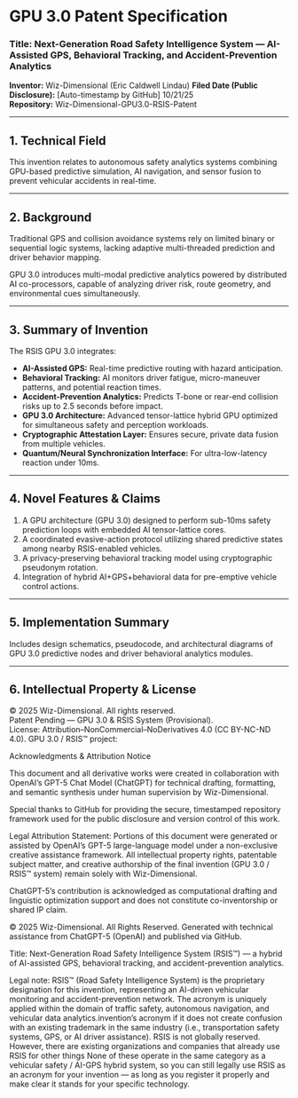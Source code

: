 # GPU 3.0 Patent Specification  
### Title: Next-Generation Road Safety Intelligence System — AI-Assisted GPS, Behavioral Tracking, and Accident-Prevention Analytics  
**Inventor:** Wiz-Dimensional (Eric Caldwell Lindau)
**Filed Date (Public Disclosure):** [Auto-timestamp by GitHub] 10/21/25  
**Repository:** Wiz-Dimensional-GPU3.0-RSIS-Patent  

---

## 1. Technical Field
This invention relates to autonomous safety analytics systems combining GPU-based predictive simulation, AI navigation, 
and sensor fusion to prevent vehicular accidents in real-time.

---

## 2. Background
Traditional GPS and collision avoidance systems rely on limited binary or sequential logic systems, lacking adaptive
multi-threaded prediction and driver behavior mapping.  

GPU 3.0 introduces multi-modal predictive analytics powered by distributed AI co-processors, capable of analyzing driver risk, 
route geometry, and environmental cues simultaneously.

---

## 3. Summary of Invention
The RSIS GPU 3.0 integrates:
- **AI-Assisted GPS:** Real-time predictive routing with hazard anticipation.
- **Behavioral Tracking:** AI monitors driver fatigue, micro-maneuver patterns, and potential reaction times.
- **Accident-Prevention Analytics:** Predicts T-bone or rear-end collision risks up to 2.5 seconds before impact.
- **GPU 3.0 Architecture:** Advanced tensor-lattice hybrid GPU optimized for simultaneous safety and perception workloads.
- **Cryptographic Attestation Layer:** Ensures secure, private data fusion from multiple vehicles.
- **Quantum/Neural Synchronization Interface:** For ultra-low-latency reaction under 10ms.

---

## 4. Novel Features & Claims
1. A GPU architecture (GPU 3.0) designed to perform sub-10ms safety prediction loops with embedded AI tensor-lattice cores.  
2. A coordinated evasive-action protocol utilizing shared predictive states among nearby RSIS-enabled vehicles.  
3. A privacy-preserving behavioral tracking model using cryptographic pseudonym rotation.  
4. Integration of hybrid AI+GPS+behavioral data for pre-emptive vehicle control actions.  

---

## 5. Implementation Summary
Includes design schematics, pseudocode, and architectural diagrams of GPU 3.0 predictive nodes and driver behavioral analytics modules.

---

## 6. Intellectual Property & License
© 2025 Wiz-Dimensional. All rights reserved.  
Patent Pending — GPU 3.0 & RSIS System (Provisional).  
License: Attribution–NonCommercial–NoDerivatives 4.0 (CC BY-NC-ND 4.0).
GPU 3.0 / RSIS™ project:

Acknowledgments & Attribution Notice

This document and all derivative works were created in collaboration with OpenAI’s GPT-5 Chat Model (ChatGPT) for technical drafting, formatting, and semantic synthesis under human supervision by Wiz-Dimensional.

Special thanks to GitHub for providing the secure, timestamped repository framework used for the public disclosure and version control of this work.

Legal Attribution Statement:
Portions of this document were generated or assisted by OpenAI’s GPT-5 large-language model under a non-exclusive creative assistance framework. All intellectual property rights, patentable subject matter, and creative authorship of the final invention (GPU 3.0 / RSIS™ system) remain solely with Wiz-Dimensional.

ChatGPT-5’s contribution is acknowledged as computational drafting and linguistic optimization support and does not constitute co-inventorship or shared IP claim.

© 2025 Wiz-Dimensional. All Rights Reserved.
Generated with technical assistance from ChatGPT-5 (OpenAI) and published via GitHub.












Title:
Next-Generation Road Safety Intelligence System (RSIS™) — a hybrid of AI-assisted GPS, behavioral tracking, and accident-prevention analytics.

Legal note:
RSIS™ (Road Safety Intelligence System) is the proprietary designation for this invention, representing an AI-driven vehicular monitoring and accident-prevention network. The acronym is uniquely applied within the domain of traffic safety, autonomous navigation, and vehicular data analytics.invention’s acronym if it does not create confusion with an existing 
trademark in the same industry (i.e., transportation safety systems, GPS, or AI driver assistance).
RSIS is not globally reserved.
However, there are existing organizations and companies that already use RSIS for other things
None of these operate in the same category as a vehicular safety / AI-GPS hybrid system, so you can still legally 
use RSIS as an acronym for your invention — 
as long as you register it properly and make clear it stands for your specific technology.
